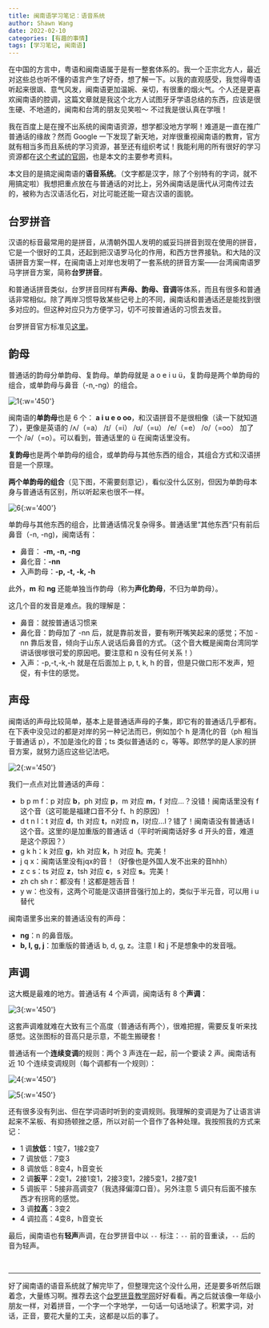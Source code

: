 ```yaml
---
title: 闽南语学习笔记：语音系统
author: Shawn Wang
date: 2022-02-10
categories: [有趣的事情]
tags: [学习笔记, 闽南语]
---
```


在中国的方言中，粤语和闽南语属于是有一整套体系的。我一个正宗北方人，最近对这些总也听不懂的语言产生了好奇，想了解一下。以我的直观感受，我觉得粤语听起来很飒、意气风发，闽南语更加温婉、亲切，有很重的烟火气。个人还是更喜欢闽南语的腔调，这篇文章就是我这个北方人试图牙牙学语总结的东西，应该是很生硬、不地道的，闽南和台湾的朋友见笑啦～ 不过我是很认真在学哦！

我在百度上是在搜不出系统的闽南语资源，想学都没地方学啊！难道是一直在推广普通话的缘故？然而 Google 一下发现了新天地，对岸很重视闽南语的教育，官方就有相当多而且系统的学习资源，甚至还有组织考试！我能利用的所有很好的学习资源都在[这个考试的官网](https://blgjts.moe.edu.tw/tmt/view.php?page=resource)，也是本文的主要参考资料。

本文目的是搞定闽南语的**语音系统**。（文字都是汉字，除了个别特有的字词，就不用搞定啦）我想把重点放在与普通话的对比上，另外闽南话是唐代从河南传过去的，被称为古汉语活化石，对比可能还能一窥古汉语的面貌。


## 台罗拼音

汉语的标音最常用的是拼音，从清朝外国人发明的威妥玛拼音到现在使用的拼音，它是一个很好的工具，还起到把汉语罗马化的作用，和西方世界接轨。和大陆的汉语拼音方案一样，在闽南语上对岸也发明了一套系统的拼音方案——台湾闽南语罗马字拼音方案，简称**台罗拼音**。

和普通话拼音类似，台罗拼音同样有**声母、韵母、音调**等体系，而且有很多和普通话非常相似。除了两岸习惯导致某些记号上的不同，闽南话和普通话还是能找到很多对应的。但这种对应只为方便学习，切不可按普通话的习惯去发音。


台罗拼音官方标准见[这里](http://ws.moe.edu.tw/001/Upload/FileUpload/3677-15601/Documents/tshiutsheh.pdf)。

## 韵母


普通话的韵母分单韵母、复韵母。单韵母就是 a o e i u ü，复韵母是两个单韵母的组合，或单韵母与鼻音（-n,-ng）的组合。


![1](/assets/img/minnan_pinyin_1.png){:w='450'}

闽南语的**单韵母**也是 6 个： **a i u e o oo**，和汉语拼音不是很相像（读一下就知道了），更像是英语的 /ʌ/（=a） /ɪ/（=i） /ʊ/（=u） /e/（=e） /o/（=oo） 加了一个 /ə/（=o）。可以看到，普通话里的 ü 在闽南话里没有。

**复韵母**也是两个单韵母的组合，或单韵母与其他东西的组合，其组合方式和汉语拼音是一个原理。

**两个单韵母的组合**（见下图，不需要刻意记），看似没什么区别，但因为单韵母本身与普通话有区别，所以听起来也很不一样。

![6](/assets/img/minnan_pinyin_6.png){:w='400'}

单韵母与其他东西的组合，比普通话情况复杂得多。普通话里“其他东西“只有前后鼻音（-n, -ng)，闽南话有：
- 鼻音： **-m, -n, -ng**
- 鼻化音：**-nn**
- 入声韵母：**-p, -t, -k, -h**

此外，**m** 和 **ng** 还能单独当作韵母（称为**声化韵母**，不归为单韵母）。

这几个音的发音是难点。我的理解是：
- 鼻音：就按普通话习惯来
- 鼻化音：韵母加了 -nn 后，就是靠前发音，要有咧开嘴笑起来的感觉；不加 -nn 靠后发音，倾向于山东人说话后鼻音的方式。（这个音大概是闽南台湾同学讲话很嗲很可爱的原因吧。要注意和 n 没有任何关系！）
- 入声：-p,-t,-k,-h 就是在后面加上 p, t, k, h 的音，但是只做口形不发声，短促，有卡住的感觉。





## 声母

闽南话的声母比较简单，基本上是普通话声母的子集，即它有的普通话几乎都有。在下表中没见过的都是对岸的另一种记法而已，例如加个 h 是清化的音（ph 相当于普通话 p），不加是浊化的音；ts 类似普通话的 c，等等。即然学的是人家的拼音方案，就努力适应这些记法吧。

![2](/assets/img/minnan_pinyin_2.png){:w='450'}



我们一点点对比普通话的声母： 
- b p m f：p 对应 **b**，ph 对应 **p**，m 对应 **m**，f 对应…？没错！闽南话里没有 f 这个音（这可能是福建口音不分 f、h 的原因）！
- d t n l：t 对应 **d**，th 对应 **t**，n对应 **n**，l对应…l？错了！闽南语没有普通话 l 这个音。这里的l是加重版的普通话 d（平时听闽南话好多 d 开头的音，难道是这个原因？）
- g k h：k 对应 **g**，kh 对应 **k**，h 对应 **h**。完美！
- j q x：闽南话里没有jqx的音！（好像也是外国人发不出来的音hhh）
- z c s：ts 对应 **z**，tsh 对应 **c**，s 对应 **s**。完美！
- zh ch sh r：都没有！这都是翘舌音！
- y w：也没有，这两个可能是汉语拼音强行加上的，类似于半元音，可以用 i u 替代

闽南语里多出来的普通话没有的声母：
- **ng**：n 的鼻音版。
- **b, l, g, j**：加重版的普通话 b, d, g, z。注意 l 和 j 不是想象中的发音哦。


## 声调

这大概是最难的地方。普通话有 4 个声调，闽南话有 8 个**声调**：

![3](/assets/img/minnan_pinyin_3.png){:w='450'}


这套声调难就难在大致有三个高度（普通话有两个），很难把握，需要反复听来找感觉。这张图标的音高只是示意，不能生搬硬套！


普通话有一个**连续变调**的规则：两个 3 声连在一起，前一个要读 2 声。闽南话有近 10 个连续变调规则（每个调都有一个规则）：

![4](/assets/img/minnan_pinyin_4.png){:w='450'}

![5](/assets/img/minnan_pinyin_5.png){:w='450'}

还有很多没有列出、但在学词语时听到的变调规则。我理解的变调是为了让语言讲起来不呆板、有抑扬顿挫之感，所以对前一个音作了各种处理。我按照我的方式来记：
- 1 调**放低**：1变7，1接2变7
- 7 调放低：7变3
- 8 调放低：8变4，h音变长
- 2 调**扳平**：2变1，2接1变1，2接3变1，2接5变1，2接7变1
- 5 调扳平：5接非高调变7（我选择偏漳口音）。另外注意 5 调只有后面不接东西才有拐弯的感觉。
- 3 调**拉高**：3变2
- 4 调拉高：4变8，h音变长



最后，闽南语也有**轻声**声调，在台罗拼音中以 `--` 标注：`--` 前的音重读，`--` 后的音为轻声。


<br>

--------

好了闽南语的语音系统就了解完毕了，但整理完这个没什么用，还是要多听然后跟着念，大量练习啊。推荐去这个[台罗拼音教学网](https://tailo.moe.edu.tw)好好看看。再之后就该像一年级小朋友一样，对着拼音，一个字一个字地学，一句话一句话地读了。积累字词，对话，正音，要花大量的工夫，这都是以后的事了。
